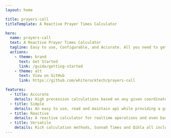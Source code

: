 ```yaml
---
layout: home

title: prayers-call
titleTemplate: A Reactive Prayer Times Calculator

hero:
  name: prayers-call
  text: A Reactive Prayer Times Calculator
  tagline: Easy to use, Configurable, and Accurate. All you need to get Prayer times calculations done right.
  actions:
    - theme: brand
      text: Get Started
      link: /guide/getting-started
    - theme: alt
      text: View on GitHub
      link: https://github.com/whiterocktech/prayers-call

features:
  - title: Accurate
    details: High precession calculations based on any given coordinates.
  - title: Simple
    details: An easy to use, read and maintain api while providing a grate deal of configuration.
  - title: Reactive
    details: A reactive calculator for realtime operations and even based paradigm.
  - title: Versatile
    details: Rich calculation methods, Sunnah Times and Qibla all included.
---
```


